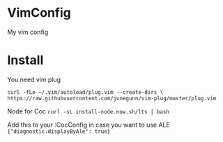 # VimConfig
My vim config
# Install
You need vim plug

`curl -fLo ~/.vim/autoload/plug.vim --create-dirs \
    https://raw.githubusercontent.com/junegunn/vim-plug/master/plug.vim`

Node for Coc
`curl -sL install-node.now.sh/lts | bash`

Add this to your :CocConfig in case you want to use ALE
`{"diagnostic.displayByAle": true}`
